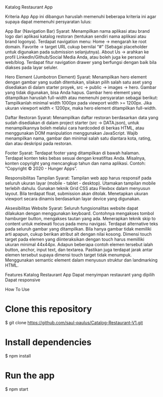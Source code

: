 Katalog Restaurant App


Kriteria App
App ini dibangun haruslah memenuhi beberapa kriteria ini agar supaya dapat memenuhi persyaratan lulus:

App Bar (Navigation Bar) Syarat: Menampilkan nama aplikasi atau brand logo dari aplikasi katalog restoran (tentukan sendiri nama aplikasi atau brand logonya). Terdapat navigation menu: Home → mengarah ke root domain. Favorite → target URL cukup bernilai “#” (Sebagai placeholder untuk digunakan pada submission selanjutnya). About Us → arahkan ke profil LinkedIn/Github/Social Media Anda, atau boleh juga ke personal web/blog. Terdapat fitur navigation drawer yang berfungsi dengan baik bila diakses pada layar seluler.

Hero Element (Jumbotron Element) Syarat: Menampilkan hero element dengan gambar yang sudah ditentukan, silakan pilih salah satu aset yang disediakan di dalam starter proyek, src → public → images → hero. Gambar yang tidak digunakan, bisa Anda hapus. Gambar hero element yang ditampilkan haruslah full-width atau memenuhi persyaratan sebagai berikut: Tampilkanlah minimal width 1000px pada viewport width >= 1200px. Jika ukuran viewport width < 1200px, maka hero element ditampilkan full-width.

Daftar Restoran Syarat: Menampilkan daftar restoran berdasarkan data yang sudah disediakan di dalam project starter (src → DATA.json), untuk menampilkannya boleh melalui cara hardcoded di berkas HTML, atau menggunakan DOM manipulation menggunakan JavaScript. Wajib menampilkan nama, gambar dan minimal salah satu diantara kota, rating, dan atau deskripsi pada restoran.

Footer Syarat: Terdapat footer yang ditampilkan di bawah halaman. Terdapat konten teks bebas sesuai dengan kreatifitas Anda. Misalnya, konten copyright yang mencangkup tahun dan nama aplikasi. Contoh: “Copyright © 2020 - Hunger Apps”.

Responsibilitas Tampilan Syarat: Tampilan web app harus responsif pada seluruh ukuran layar (mobile - tablet - desktop). Utamakan tampilan mobile terlebih dahulu. Gunakan teknik Grid CSS atau Flexbox dalam menyusun layout. Bila terdapat float, submission akan ditolak. Menetapkan ukuran viewport secara dinamis berdasarkan layar device yang digunakan.

Aksesibilitas Website Syarat: Seluruh fungsionalitas website dapat dilakukan dengan menggunakan keyboard. Contohnya mengakses tombol hamburger button, mengakses tautan yang ada. Menerapkan teknik skip to content untuk melewati focus pada menu navigasi. Terdapat alternative teks pada seluruh gambar yang ditampilkan. Bila hanya gambar tidak memiliki arti apapun, cukup berikan atribut alt dengan nilai kosong. Dimensi touch target pada elemen yang diinteraksikan dengan touch harus memilliki ukuran minimal 44x44px. Adapun beberapa contoh elemen tersebut ialah button, anchor, input text, dan textarea. Pastikan juga terdapat jarak antar elemen tersebut supaya dimensi touch target tidak menumpuk. Menggunakan semantic element dalam menyusun struktur dan landmarking HTML.

Features Katalog Restaurant App
Dapat menyimpan restaurant yang dipilih
Dapat responsive


How To Use
# Clone this repository
$ git clone https://github.com/saul-paulus/Catalog-Restaurant-V1.git

# Install dependencies
$ npm install

# Run the app
$ npm start
